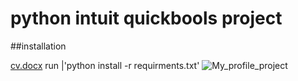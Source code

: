 # python intuit quickbools project

##installation

[cv.docx](https://github.com/AntoniosKokiantonis/python-intuit-quickbools-project/files/8505417/cv.docx)
run |'python install -r requirments.txt'
![My_profile_project](https://user-images.githubusercontent.com/98021386/163803533-7e9a53d6-514e-454d-af55-97f042e0db06.png)
